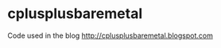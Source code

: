 cplusplusbaremetal
==================

Code used in the blog http://cplusplusbaremetal.blogspot.com
